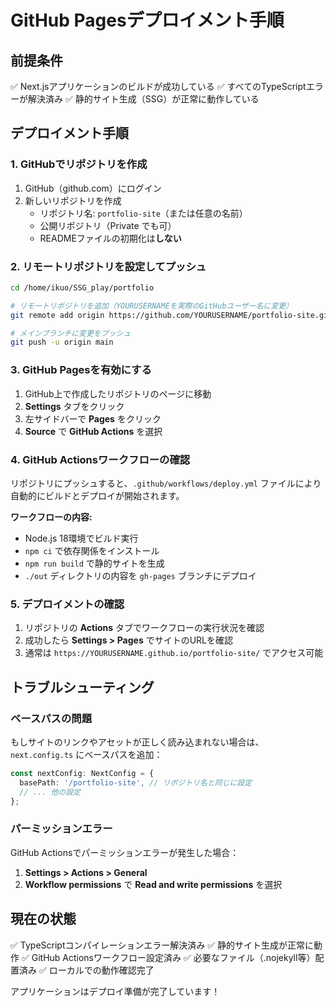 # GitHub Pagesデプロイメント手順

## 前提条件
✅ Next.jsアプリケーションのビルドが成功している
✅ すべてのTypeScriptエラーが解決済み
✅ 静的サイト生成（SSG）が正常に動作している

## デプロイメント手順

### 1. GitHubでリポジトリを作成
1. GitHub（github.com）にログイン
2. 新しいリポジトリを作成
   - リポジトリ名: `portfolio-site`（または任意の名前）
   - 公開リポジトリ（Private でも可）
   - READMEファイルの初期化は**しない**

### 2. リモートリポジトリを設定してプッシュ
```bash
cd /home/ikuo/SSG_play/portfolio

# リモートリポジトリを追加（YOURUSERNAMEを実際のGitHubユーザー名に変更）
git remote add origin https://github.com/YOURUSERNAME/portfolio-site.git

# メインブランチに変更をプッシュ
git push -u origin main
```

### 3. GitHub Pagesを有効にする
1. GitHub上で作成したリポジトリのページに移動
2. **Settings** タブをクリック
3. 左サイドバーで **Pages** をクリック
4. **Source** で **GitHub Actions** を選択

### 4. GitHub Actionsワークフローの確認
リポジトリにプッシュすると、`.github/workflows/deploy.yml` ファイルにより自動的にビルドとデプロイが開始されます。

**ワークフローの内容:**
- Node.js 18環境でビルド実行
- `npm ci` で依存関係をインストール
- `npm run build` で静的サイトを生成
- `./out` ディレクトリの内容を `gh-pages` ブランチにデプロイ

### 5. デプロイメントの確認
1. リポジトリの **Actions** タブでワークフローの実行状況を確認
2. 成功したら **Settings > Pages** でサイトのURLを確認
3. 通常は `https://YOURUSERNAME.github.io/portfolio-site/` でアクセス可能

## トラブルシューティング

### ベースパスの問題
もしサイトのリンクやアセットが正しく読み込まれない場合は、`next.config.ts` にベースパスを追加：

```typescript
const nextConfig: NextConfig = {
  basePath: '/portfolio-site', // リポジトリ名と同じに設定
  // ... 他の設定
};
```

### パーミッションエラー
GitHub Actionsでパーミッションエラーが発生した場合：
1. **Settings > Actions > General**
2. **Workflow permissions** で **Read and write permissions** を選択

## 現在の状態
✅ TypeScriptコンパイレーションエラー解決済み
✅ 静的サイト生成が正常に動作
✅ GitHub Actionsワークフロー設定済み
✅ 必要なファイル（.nojekyll等）配置済み
✅ ローカルでの動作確認完了

アプリケーションはデプロイ準備が完了しています！
